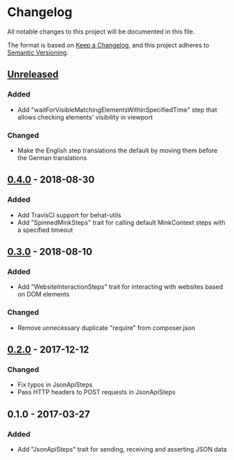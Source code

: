 # Changelog
All notable changes to this project will be documented in this file.

The format is based on [Keep a Changelog](https://keepachangelog.com/en/1.0.0/),
and this project adheres to [Semantic Versioning](https://semver.org/spec/v2.0.0.html).

## [Unreleased]
### Added
- Add "waitForVisibleMatchingElementsWithinSpecifiedTime" step that allows checking elements' visibility in viewport
### Changed
- Make the English step translations the default by moving them before the German translations

## [0.4.0] - 2018-08-30
### Added
- Add TravisCI support for behat-utils
- Add "SpinnedMinkSteps" trait for calling default MinkContext steps with a specified timeout

## [0.3.0] - 2018-08-10
### Added
- Add "WebsiteInteractionSteps" trait for interacting with websites based on DOM elements
### Changed
- Remove unnecessary duplicate "require" from composer.json

## [0.2.0] - 2017-12-12
### Changed
- Fix typos in JsonApiSteps
- Pass HTTP headers to POST requests in JsonApiSteps

## 0.1.0 - 2017-03-27
### Added
- Add "JsonApiSteps" trait for sending, receiving and asserting JSON data

[Unreleased]: https://github.com/exozet/behat-utils/compare/0.4.0...HEAD
[0.4.0]: https://github.com/exozet/behat-utils/compare/0.3.0...0.4.0
[0.3.0]: https://github.com/exozet/behat-utils/compare/0.2.0...0.3.0
[0.2.0]: https://github.com/exozet/behat-utils/compare/0.1.0...0.2.0

